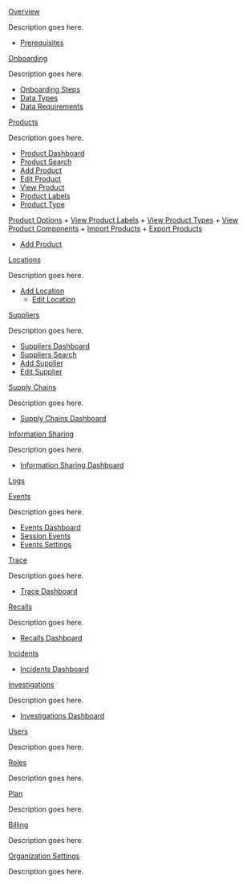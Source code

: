 [Overview](https://qtracehelp.github.io/QTrace-Help/overview)

Description goes here.

- [Prerequisites](https://qtracehelp.github.io/QTrace-Help/overview-prerequisites)

[Onboarding](https://qtracehelp.github.io/QTrace-Help/onboarding)

Description goes here.

- [Onboarding Steps](https://qtracehelp.github.io/QTrace-Help/onboarding-steps)
- [Data Types](https://qtracehelp.github.io/QTrace-Help/onboarding-datatypes)
- [Data Requirements](https://qtracehelp.github.io/QTrace-Help/onboarding-datarequirements)

[Products](https://qtracehelp.github.io/QTrace-Help/products)

Description goes here.

- [Product Dashboard](https://qtracehelp.github.io/QTrace-Help/products-dashboard)
- [Product Search](https://qtracehelp.github.io/QTrace-Help/products-search)
- [Add Product](https://qtracehelp.github.io/QTrace-Help/products-add)
- [Edit Product](https://qtracehelp.github.io/QTrace-Help/products-edit)
- [View Product](https://qtracehelp.github.io/QTrace-Help/products-view)
- [Product Labels](https://qtracehelp.github.io/QTrace-Help/products-labels)
- [Product Type](https://qtracehelp.github.io/QTrace-Help/products-types)







[Product Options](https://qtracehelp.github.io/QTrace-Help/products-dashboard#product-options)
    + [View Product Labels](https://qtracehelp.github.io/QTrace-Help/products-dashboard#view-product-labels)
    + [View Product Types](https://qtracehelp.github.io/QTrace-Help/products-dashboard#view-product-types)
    + [View Product Components](https://qtracehelp.github.io/QTrace-Help/products-dashboard#view-product-components)
    + [Import Products](https://qtracehelp.github.io/QTrace-Help/products-dashboard#import-products)
    + [Export Products](https://qtracehelp.github.io/QTrace-Help/products-dashboard#export-products)
  * [Add Product](https://qtracehelp.github.io/QTrace-Help/products-dashboard#add-product)

[Locations](https://qtracehelp.github.io/QTrace-Help/locations)

Description goes here.

- [Add Location](https://qtracehelp.github.io/QTrace-Help/locations-add)
  * [Edit Location](https://qtracehelp.github.io/QTrace-Help/locations-edit)

[Suppliers](https://qtracehelp.github.io/QTrace-Help/suppliers)

Description goes here.

- [Suppliers Dashboard](https://qtracehelp.github.io/QTrace-Help/suppliers-dashboard)
- [Suppliers Search](https://qtracehelp.github.io/QTrace-Help/suppliers-search)
- [Add Supplier](https://qtracehelp.github.io/QTrace-Help/suppliers-add)
- [Edit Supplier](https://qtracehelp.github.io/QTrace-Help/suppliers-edit)

[Supply Chains](https://qtracehelp.github.io/QTrace-Help/supplychains)

Description goes here.

- [Supply Chains Dashboard](https://qtracehelp.github.io/QTrace-Help/supplychains-dashboard)

[Information Sharing](https://qtracehelp.github.io/QTrace-Help/informationsharing)

Description goes here.

- [Information Sharing Dashboard](https://qtracehelp.github.io/QTrace-Help/suppliers-dashboard)

[Logs](https://qtracehelp.github.io/QTrace-Help/logs)

[Events](https://qtracehelp.github.io/QTrace-Help/events)

Description goes here.

- [Events Dashboard](https://qtracehelp.github.io/QTrace-Help/events-dashboard)
- [Session Events](https://qtracehelp.github.io/QTrace-Help/events-sessionevents)
- [Events Settings](https://qtracehelp.github.io/QTrace-Help/events-eventsettings)

[Trace](https://qtracehelp.github.io/QTrace-Help/trace)

Description goes here.

- [Trace Dashboard](https://qtracehelp.github.io/QTrace-Help/trace-dashboard)

[Recalls](https://qtracehelp.github.io/QTrace-Help/recalls)

Description goes here.

- [Recalls Dashboard](https://qtracehelp.github.io/QTrace-Help/recalls-dashboard)

[Incidents](https://qtracehelp.github.io/QTrace-Help/incidents)
- [Incidents Dashboard](https://qtracehelp.github.io/QTrace-Help/incidents-dashboard)

[Investigations](https://qtracehelp.github.io/QTrace-Help/investigations)

Description goes here.

- [Investigations Dashboard](https://qtracehelp.github.io/QTrace-Help/investigations-dashboard)

[Users](https://qtracehelp.github.io/QTrace-Help/users)

Description goes here.

[Roles](https://qtracehelp.github.io/QTrace-Help/roles)

Description goes here.

[Plan](https://qtracehelp.github.io/QTrace-Help/plan)

Description goes here.

[Billing](https://qtracehelp.github.io/QTrace-Help/billing)

Description goes here.

[Organization Settings](https://qtracehelp.github.io/QTrace-Help/organizationsettings)

Description goes here.







